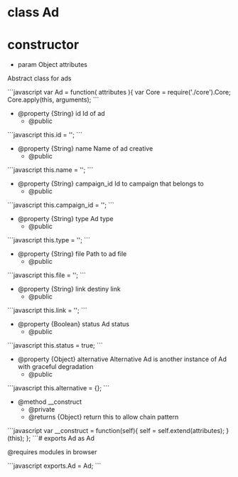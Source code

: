 # class Ad

# constructor 

* param Object attributes

<p>Abstract class for ads</p>
```javascript
var Ad = function( attributes ){
	var Core = require('./core').Core;
	Core.apply(this, arguments);
```
<ul>
<li>@property {String} id Id of ad
<ul><li>@public</li></ul></li>
</ul>
```javascript
this.id = '';
```
<ul>
<li>@property {String} name Name of ad creative
<ul><li>@public</li></ul></li>
</ul>
```javascript
this.name = '';
```
<ul>
<li>@property {String} campaign_id Id to campaign that belongs to
<ul><li>@public</li></ul></li>
</ul>
```javascript
this.campaign_id = '';
```
<ul>
<li>@property {String} type Ad type
<ul><li>@public</li></ul></li>
</ul>
```javascript
this.type = '';
```
<ul>
<li>@property {String} file Path to ad file
<ul><li>@public</li></ul></li>
</ul>
```javascript
this.file = '';
```
<ul>
<li>@property {String} link destiny link
<ul><li>@public</li></ul></li>
</ul>
```javascript
this.link = '';
```
<ul>
<li>@property {Boolean} status Ad status
<ul><li>@public</li></ul></li>
</ul>
```javascript
this.status = true;
```
<ul>
<li>@property {Object} alternative Alternative Ad is another instance of Ad with graceful degradation
<ul><li>@public</li></ul></li>
</ul>
```javascript
this.alternative = {};
```
<ul>
<li>@method __construct
<ul><li>@private</li>
<li>@returns {Object} return this to allow chain pattern</li></ul></li>
</ul>
```javascript
var __construct = function(self){
		self = self.extend(attributes);
	}(this);
};
```# exports Ad as Ad


<p>@requires modules in browser</p>
```javascript
exports.Ad = Ad;
```